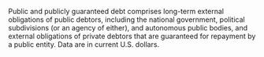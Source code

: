 Public and publicly guaranteed debt comprises long-term external obligations of public debtors, including the national government, political subdivisions (or an agency of either), and autonomous public bodies, and external obligations of private debtors that are guaranteed for repayment by a public entity. Data are in current U.S. dollars.